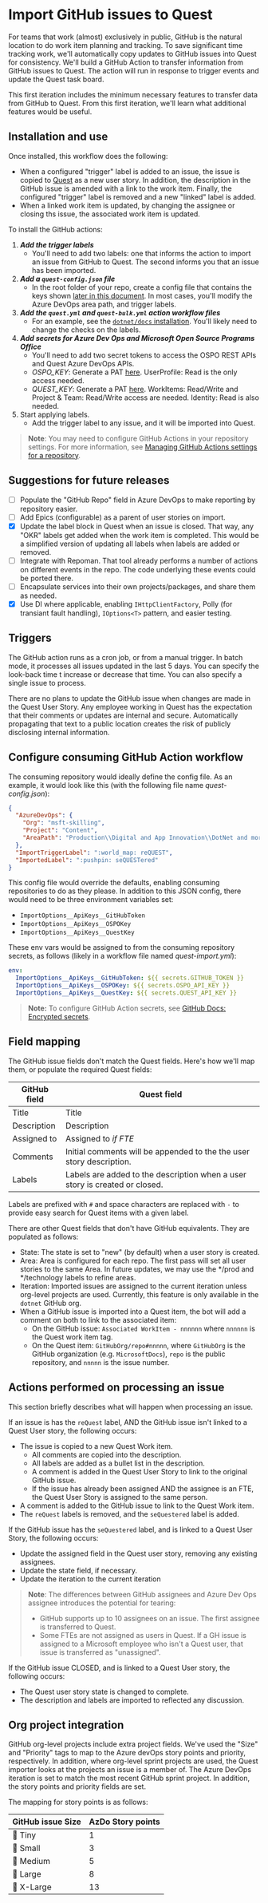 # Import GitHub issues to Quest

For teams that work (almost) exclusively in public, GitHub is the natural location to do work item planning and tracking. To save significant time tracking work, we'll automatically copy updates to GitHub issues into Quest for consistency. We'll build a GitHub Action to transfer information from GitHub issues to Quest. The action will run in response to trigger events and update the Quest task board.

This first iteration includes the minimum necessary features to transfer data from GitHub to Quest. From this first iteration, we'll learn what additional features would be useful.

## Installation and use

Once installed, this workflow does the following:

- When a configured "trigger" label is added to an issue, the issue is copied to [Quest](https://dev.azure.com/msft-skilling/Content) as a new user story. In addition, the description in the GitHub issue is amended with a link to the work item. Finally, the configured "trigger" label is removed and a new "linked" label is added.
- When a linked work item is updated, by changing the assignee or closing ths issue, the associated work item is updated.

To install the GitHub actions:

1. ***Add the trigger labels***
   - You'll need to add two labels: one that informs the action to import an issue from GitHub to Quest. The second informs you that an issue has been imported.
1. ***Add a `quest-config.json` file***
   - In the root folder of your repo, create a config file that contains the keys shown [later in this document](#configure-consuming-github-action-workflow). In most cases, you'll modify the Azure DevOps area path, and trigger labels.
1. ***Add the `quest.yml` and `quest-bulk.yml` action workflow files***
   - For an example, see the [`dotnet/docs` installation](https://github.com/dotnet/docs/blob/main/.github/workflows/quest.yml). You'll likely need to change the checks on the labels.
1. ***Add secrets for Azure Dev Ops and Microsoft Open Source Programs Office***
   - You'll need to add two secret tokens to access the OSPO REST APIs and Quest Azure DevOps APIs.
   - *OSPO_KEY*: Generate a PAT [here](https://ossmsft.visualstudio.com/_usersSettings/tokens). UserProfile: Read is the only access needed.
   - *QUEST_KEY*: Generate a PAT [here](https://dev.azure.com/msft-skilling/_usersSettings/tokens). WorkItems: Read/Write and Project & Team: Read/Write access are needed.
     Identity: Read is also needed.
1. Start applying labels.
   - Add the trigger label to any issue, and it will be imported into Quest.

> **Note**: You may need to configure GitHub Actions in your repository settings. For more information, see [Managing GitHub Actions settings for a repository](https://docs.github.com/en/repositories/managing-your-repositorys-settings-and-features/enabling-features-for-your-repository/managing-github-actions-settings-for-a-repository).

## Suggestions for future releases

- [ ] Populate the "GitHub Repo" field in Azure DevOps to make reporting by repository easier.
- [ ] Add Epics (configurable) as a parent of user stories on import.
- [X] Update the label block in Quest when an issue is closed. That way, any "OKR" labels get added when the work item is completed. This would be a simplified version of updating all labels when labels are added or removed.
- [ ] Integrate with Repoman. That tool already performs a number of actions on different events in the repo. The code underlying these events could be ported there.
- [ ] Encapsulate services into their own projects/packages, and share them as needed.
- [X] Use DI where applicable, enabling `IHttpClientFactory`, Polly (for transiant fault handling), `IOptions<T>` pattern, and easier testing.

## Triggers

The GitHub action runs as a cron job, or from a manual trigger. In batch mode, it processes all issues updated in the last 5 days. You can specify the look-back time t increase or decrease that time. You can also specify a single issue to process.

There are no plans to update the GitHub issue when changes are made in the Quest User Story. Any employee working in Quest has the expectation that their comments or updates are internal and secure. Automatically propagating that text to a public location creates the risk of publicly disclosing internal information.

## Configure consuming GitHub Action workflow

The consuming repository would ideally define the config file. As an example, it would look like this (with the following file name _quest-config.json_):

```json
{
  "AzureDevOps": {
    "Org": "msft-skilling",
    "Project": "Content",
    "AreaPath": "Production\\Digital and App Innovation\\DotNet and more\\dotnet"
  },
  "ImportTriggerLabel": ":world_map: reQUEST",
  "ImportedLabel": ":pushpin: seQUESTered"
}
```

This config file would override the defaults, enabling consuming repositories to do as they please. In addition to this JSON config, there would need to be three environment variables set:

- `ImportOptions__ApiKeys__GitHubToken`
- `ImportOptions__ApiKeys__OSPOKey`
- `ImportOptions__ApiKeys__QuestKey`

These env vars would be assigned to from the consuming repository secrets, as follows (likely in a workflow file named _quest-import.yml_):

```yaml
env:
  ImportOptions__ApiKeys__GitHubToken: ${{ secrets.GITHUB_TOKEN }}
  ImportOptions__ApiKeys__OSPOKey: ${{ secrets.OSPO_API_KEY }}
  ImportOptions__ApiKeys__QuestKey: ${{ secrets.QUEST_API_KEY }}
```

> **Note:** To configure GitHub Action secrets, see [GitHub Docs: Encrypted secrets](https://docs.github.com/actions/security-guides/encrypted-secrets).

## Field mapping

The GitHub issue fields don't match the Quest fields. Here's how we'll map them, or populate the required Quest fields:

| GitHub field  | Quest field                                                                 |
|---------------|-----------------------------------------------------------------------------|
| Title         | Title                                                                       |
| Description   | Description                                                                 |
| Assigned to   | Assigned to *if FTE*                                                        |
| Comments      | Initial comments will be appended to the the user story description.        |
| Labels        | Labels are added to the description when a user story is created or closed. |

Labels are prefixed with `#` and space characters are replaced with `-` to provide easy search for Quest items with a given label.

There are other Quest fields that don't have GitHub equivalents. They are populated as follows:

- State: The state is set to "new" (by default) when a user story is created.
- Area: Area is configured for each repo. The first pass will set all user stories to the same Area. In future updates, we may use the \*/prod and \*/technology labels to refine areas.
- Iteration: Imported issues are assigned to the current iteration unless org-level projects are used. Currently, this feature is only available in the `dotnet` GitHub org.
- When a GitHub issue is imported into a Quest item, the bot will add a comment on both to link to the associated item:
  - On the GitHub issue:  `Associated WorkItem - nnnnnn` where `nnnnnn` is the Quest work item tag.
  - On the Quest item:  `GitHubOrg/repo#nnnnn`, where `GitHubOrg` is the GitHub organization (e.g. `MicrosoftDocs`), `repo` is the public repository, and `nnnnn` is the issue number.

## Actions performed on processing an issue

This section briefly describes what will happen when processing an issue.

If an issue is has the `reQuest` label, AND the GitHub issue isn't linked to a Quest User story, the following occurs:

- The issue is copied to a new Quest Work item.
  - All comments are copied into the description.
  - All labels are added as a bullet list in the description.
  - A comment is added in the Quest User Story to link to the original GitHub issue.
  - If the issue has already been assigned AND the assignee is an FTE, the Quest User Story is assigned to the same person.
- A comment is added to the GitHub issue to link to the Quest Work item.
- The `reQuest` labels is removed, and the `seQuestered` label is added.

If the GitHub issue has the `seQuestered` label, and is linked to a Quest User Story, the following occurs:

- Update the assigned field in the Quest user story, removing any existing assignees.
- Update the state field, if necessary.
- Update the iteration to the current iteration

> **Note**: The differences between GitHub assignees and Azure Dev Ops assignee introduces the potential for tearing:
>
> - GitHub supports up to 10 assignees on an issue. The first assignee is transferred to Quest.
> - Some FTEs are not assigned as users in Quest. If a GH issue is assigned to a Microsoft employee who isn't a Quest user, that issue is transferred as "unassigned".

If the GitHub issue CLOSED, and is linked to a Quest User story, the following occurs:

- The Quest user story state is changed to complete.
- The description and labels are imported to reflected any discussion.

## Org project integration

GitHub org-level projects include extra project fields. We've used the "Size" and "Priority" tags to map to the Azure devOps story points and priority, respectively. In addition, where org-level sprint projects are used, the Quest importer looks at the projects an issue is a member of. The Azure DevOps iteration is set to match the most recent GitHub sprint project. In addition, the story points and priority fields are set.

The mapping for story points is as follows:

|GitHub issue Size  | AzDo Story points  |
|-------------------|--------------------|
|🦔 Tiny           |  1                 |
|🐇 Small          |  3                 |
|🐂 Medium         |  5                 |
|🦑 Large          |  8                 |
|🐋 X-Large        | 13                 |
